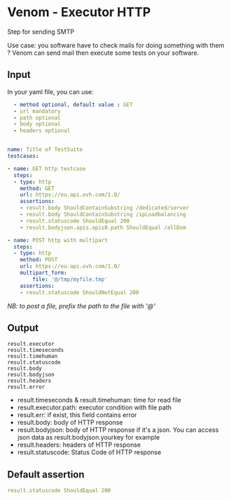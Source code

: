 # Venom - Executor HTTP

Step for sending SMTP

Use case: you software have to check mails for doing something with them ?
Venom can send mail then execute some tests on your software.

## Input
In your yaml file, you can use:

```yaml
  - method optional, default value : GET
  - url mandatory
  - path optional
  - body optional
  - headers optional
```

```yaml

name: Title of TestSuite
testcases:

- name: GET http testcase
  steps:
  - type: http
    method: GET
    url: https://eu.api.ovh.com/1.0/
    assertions:
    - result.body ShouldContainSubstring /dedicated/server
    - result.body ShouldContainSubstring /ipLoadbalancing
    - result.statuscode ShouldEqual 200
    - result.bodyjson.apis.apis0.path ShouldEqual /allDom

- name: POST http with multipart
  steps:
  - type: http
    method: POST
    url: https://eu.api.ovh.com/1.0/
    multipart_form:
        file: '@/tmp/myfile.tmp'
    assertions:
    - result.statuscode ShouldNotEqual 200
```
*NB: to post a file, prefix the path to the file with '@'*

## Output

```
result.executor
result.timeseconds
result.timehuman
result.statuscode
result.body
result.bodyjson
result.headers
result.error
```
- result.timeseconds & result.timehuman: time for read file
- result.executor.path: executor condition with file path
- result.err: if exist, this field contains error
- result.body: body of HTTP response
- result.bodyjson: body of HTTP response if it's a json. You can access json data as result.bodyjson.yourkey for example
- result.headers: headers of HTTP response
- result.statuscode: Status Code of HTTP response

## Default assertion

```yaml
result.statuscode ShouldEqual 200
```
